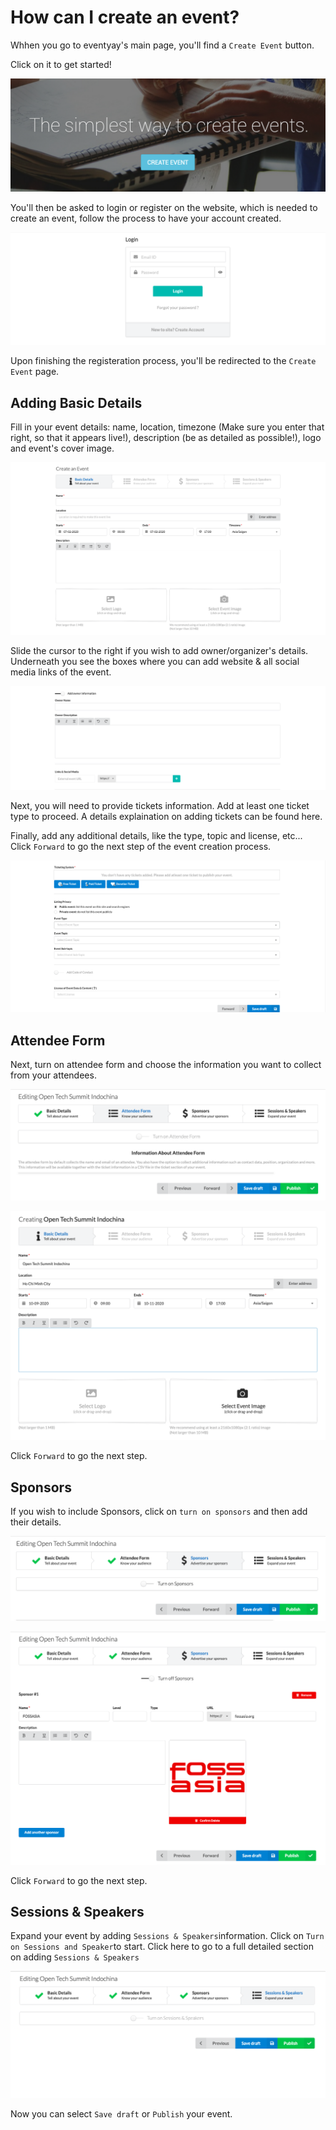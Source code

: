 # How can I create an event?

Whhen you go to eventyay's main page, you'll find a `Create Event` button.

Click on it to get started!

![Create Event button](/event-setup/images/create-event-button.PNG)

You'll then be asked to login or register on the website, which is needed to create an event, follow
the process to have your account created.

![Logging and Registering](/event-setup/images/login_box_new.png)

Upon finishing the registeration process, you'll be redirected to the `Create Event` page.

## Adding Basic Details 

Fill in your event details: name, location, timezone (Make sure you enter that right, so that it appears live!), 
description (be as detailed as possible!), logo and event's cover image.

![Create Event Form](/event-setup/images/how-to-create-an-event-basic-details1.png)

Slide the cursor to the right if you wish to add owner/organizer's details. Underneath you see the boxes where you can add website & all 
social media links of the event. 

![Create Event Form 2](/event-setup/images/how-to-create-an-event-basic-details2.png)

Next, you will need to provide tickets information. Add at least one ticket type to proceed. A details explaination on adding tickets 
can be found here.

Finally, add any additional details, like the type, topic and license, etc... Click `Forward` to go the next step of the event
creation process.

![Organizer Details](/event-setup/images/how-to-create-an-event-basic-details3.png)

## Attendee Form 

Next, turn on attendee form and choose the information you want to collect from your attendees. 

![Attendee Form1](/event-setup/images/create-an-event-attendee-form1.png)

![Attendee Form2](/event-setup/images/create-an-event-attendee-form2.png)

Click `Forward` to go the next step.

## Sponsors

If you wish to include Sponsors, click on `turn on sponsors` and then add their details.

![Sponsors](/event-setup/images/create-an-event-sponsor1.png)

![Sponsors](/event-setup/images/create-an-event-sponsor2.png)

Click `Forward` to go the next step.

## Sessions & Speakers 

Expand your event by adding `Sessions & Speakers`information. Click on `Turn on Sessions and Speaker`to start. Click here to go to a 
full detailed section on adding `Sessions & Speakers`

![Sessions and Speakers](/event-setup/images/create-an-event-sessions-speakers1.png)

Now you can select `Save draft` or `Publish` your event.

